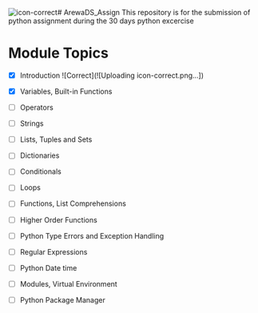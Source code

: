 ![icon-correct](https://github.com/user-attachments/assets/9a44c83c-fb0b-4f9b-8a12-53e0607c7c14)# ArewaDS_Assign
This repository is for the submission of python assignment during the 30 days python excercise 
# Module	Topics
- [x]	Introduction ![Correct](![Uploading icon-correct.png…])
- [x]	Variables, Built-in Functions
- [ ]	Operators
- [ ]	Strings
- [ ]	Lists, Tuples and Sets
- [ ]	Dictionaries
- [ ]	Conditionals
- [ ]	Loops
- [ ]	Functions, List Comprehensions
- [ ]	Higher Order Functions
- [ ] Python Type Errors and Exception Handling
- [ ]	Regular Expressions
- [ ] Python Date time
- [ ]	Modules, Virtual Environment
- [ ] Python Package Manager

